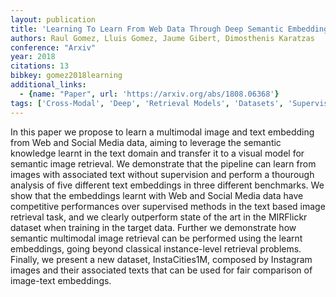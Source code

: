 ```yaml
---
layout: publication
title: 'Learning To Learn From Web Data Through Deep Semantic Embeddings'
authors: Raul Gomez, Lluis Gomez, Jaume Gibert, Dimosthenis Karatzas
conference: "Arxiv"
year: 2018
citations: 13
bibkey: gomez2018learning
additional_links:
  - {name: "Paper", url: 'https://arxiv.org/abs/1808.06368'}
tags: ['Cross-Modal', 'Deep', 'Retrieval Models', 'Datasets', 'Supervised', 'Training Strategy', 'Applications']
---
```

In this paper we propose to learn a multimodal image and text embedding from
Web and Social Media data, aiming to leverage the semantic knowledge learnt in
the text domain and transfer it to a visual model for semantic image retrieval.
We demonstrate that the pipeline can learn from images with associated text
without supervision and perform a thourough analysis of five different text
embeddings in three different benchmarks. We show that the embeddings learnt
with Web and Social Media data have competitive performances over supervised
methods in the text based image retrieval task, and we clearly outperform state
of the art in the MIRFlickr dataset when training in the target data. Further
we demonstrate how semantic multimodal image retrieval can be performed using
the learnt embeddings, going beyond classical instance-level retrieval
problems. Finally, we present a new dataset, InstaCities1M, composed by
Instagram images and their associated texts that can be used for fair
comparison of image-text embeddings.
